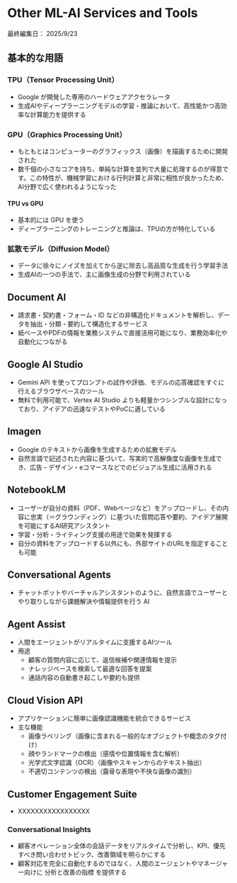 # Other ML-AI Services and Tools

最終編集日： 2025/9/23

## 基本的な用語

### TPU（Tensor Processing Unit）

* Google が開発した専用のハードウェアアクセラレータ
* 生成AIやディープラーニングモデルの学習・推論において、高性能かつ高効率な計算能力を提供する

### GPU（Graphics Processing Unit）

* もともとはコンピューターのグラフィックス（画像）を描画するために開発された
* 数千個の小さなコアを持ち、単純な計算を並列で大量に処理するのが得意です。この特性が、機械学習における行列計算と非常に相性が良かったため、AI分野で広く使われるようになった

#### TPU vs GPU

* 基本的には GPU を使う
* ディープラーニングのトレーニングと推論は、TPUの方が特化している

### 拡散モデル（Diffusion Model）

* データに徐々にノイズを加えてから逆に除去し高品質な生成を行う学習手法
* 生成AIの一つの手法で、主に画像生成の分野で利用されている

## Document AI

* 請求書・契約書・フォーム・ID などの非構造化ドキュメントを解析し、データを抽出・分類・要約して構造化するサービス
* 紙ベースやPDFの情報を業務システムで直接活用可能になり、業務効率化や自動化につながる

## Google AI Studio

* Gemini API を使ってプロンプトの試作や評価、モデルの応答確認をすぐに行えるブラウザベースのツール
* 無料で利用可能で、Vertex AI Studio よりも軽量かつシンプルな設計になっており、アイデアの迅速なテストやPoCに適している

## Imagen

* Google のテキストから画像を生成するための拡散モデル
* 自然言語で記述された内容に基づいて、写実的で高解像度な画像を生成でき、広告・デザイン・eコマースなどでのビジュアル生成に活用される

## NotebookLM

* ユーザーが自分の資料（PDF、Webページなど）をアップロードし、その内容に忠実（＝グラウンディング）に基づいた質問応答や要約、アイデア展開を可能にするAI研究アシスタント
* 学習・分析・ライティング支援の用途で効果を発揮する
* 自分の資料をアップロードする以外にも、外部サイトのURLを指定することも可能

## Conversational Agents

* チャットボットやバーチャルアシスタントのように、自然言語でユーザーとやり取りしながら課題解決や情報提供を行う AI

## Agent Assist

* 人間をエージェントがリアルタイムに支援するAIツール
* 用途
  * 顧客の質問内容に応じて、返信候補や関連情報を提示
  * ナレッジベースを検索して最適な回答を提案
  * 通話内容の自動書き起こしや要約も提供

## Cloud Vision API 

* アプリケーションに簡単に画像認識機能を統合できるサービス
* 主な機能
  * 画像ラベリング（画像に含まれる一般的なオブジェクトや概念のタグ付け）
  * 顔やランドマークの検出（感情や位置情報を含む解析）
  * 光学式文字認識（OCR）（画像やスキャンからのテキスト抽出）
  * 不適切コンテンツの検出（露骨な表現や不快な画像の識別）

## Customer Engagement Suite

* XXXXXXXXXXXXXXXXX

### Conversational Insights

* 顧客オペレーション全体の会話データをリアルタイムで分析し、KPI、優先すべき問い合わせトピック、改善領域を明らかにする
* 顧客対応を完全に自動化するのではなく、人間のエージェントやマネージャー向けに 分析と改善の指標 を提供する

